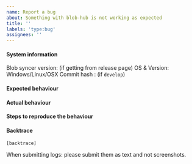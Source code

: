 ```yaml
---
name: Report a bug
about: Something with blob-hub is not working as expected
title: ''
labels: 'type:bug'
assignees: ''
---
```


#### System information

Blob syncer version: (if getting from release page)
OS & Version: Windows/Linux/OSX
Commit hash : (if `develop`)

#### Expected behaviour


#### Actual behaviour


#### Steps to reproduce the behaviour


#### Backtrace

````
[backtrace]
````

When submitting logs: please submit them as text and not screenshots.